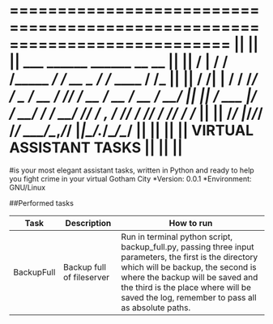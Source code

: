   ===========================================================================
||                                                                           ||
||          ___    ______              ______        __          __          ||
||         /   |  / / __/_______  ____/ / __ \____  / /_  ____  / /_         ||
||        / /| | / / /_/ ___/ _ \/ __  / /_/ / __ \/ __ \/ __ \/ __/         ||
||       / ___ |/ / __/ /  /  __/ /_/ / _, _/ /_/ / /_/ / /_/ / /_           ||
||      /_/  |_/_/_/ /_/   \___/\__,_/_/ |_|\____/_.___/\____/\__/           ||
||                                                                           ||
||                       VIRTUAL ASSISTANT TASKS                             ||
||                                                                           ||
  ===========================================================================


#is your most elegant assistant tasks, written in Python and ready to help you fight crime in your virtual Gotham City
*Version: 0.0.1
*Environment: GNU/Linux

##Performed tasks

| Task        | Description               | How to run |
|-------------|---------------------------|----------------------------------------------------------------------------------------------------------|
| BackupFull  | Backup full of fileserver | Run in terminal python script, backup_full.py, passing three input parameters, the first is the directory which will be backup, the second is where the backup will be saved and the third is the place where will be saved the log, remember to pass all as absolute paths. |